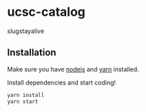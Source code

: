 # ucsc-catalog
slugstayalive

## Installation

Make sure you have [nodejs](https://nodejs.org/en/) and [yarn](https://yarnpkg.com/en/) installed.

Install dependencies and start coding!

```bash
yarn install
yarn start
```
